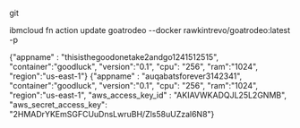 git 


 ibmcloud fn action update goatrodeo --docker rawkintrevo/goatrodeo:latest -p 
 
 {"appname" : "thisisthegoodonetake2andgo1241512515", "container":"goodluck", "version":"0.1", "cpu": "256", "ram":"1024", "region":"us-east-1"}
 {"appname" : "auqabatsforever3142341", "container":"goodluck", "version":"0.1", "cpu": "256", "ram":"1024", "region":"us-east-1", "aws_access_key_id" : "AKIAVWKADQJL25L2GNMB", "aws_secret_access_key": "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"}

